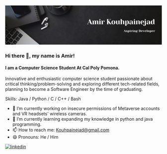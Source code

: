 ![github](https://github.com/Amirmk81/Amirmk81/blob/main/Black%20Minimal%20Motivation%20Quote%20LinkedIn%20Banner.png)
### Hi there 👋, my name is Amir!
#### I am a Computer Science Student At Cal Poly Pomona.


Innovative and enthusiastic computer science student passionate about critical thinking/problem-solving and exploring different tech-related fields, planning to become a Software Engineer by the time of graduating.

Skills: Java / Python / C / C++ / Bash

- 🔭 I’m currently working on insecure permissions of Metaverse accounts and VR headsets' wireless cameras. 
- 🌱 I’m currently learning expanding my knowledge in python and java programming. 
- 📫 How to reach me: Kouhpainejad@gmail.com 
- 😄 Pronouns: He / Him 


[<img src='https://cdn.jsdelivr.net/npm/simple-icons@3.0.1/icons/linkedin.svg' alt='linkedin' height='40'>](https://www.linkedin.com/in/https://www.linkedin.com/in/amir-kouhpainejad-740686250//)  


